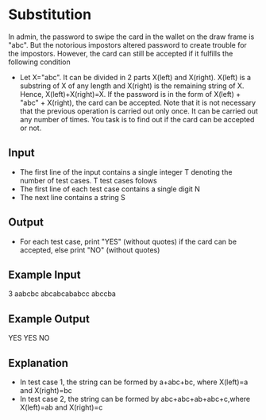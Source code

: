 # Substitution

In admin, the password to swipe the card in the wallet on the draw frame is "abc". But the notorious impostors altered password to create trouble for the impostors. However, the card can still be accepted if it fulfills the following condition

- Let X="abc". It can be divided in 2 parts X(left) and X(right). X(left) is a substring of X of any length and X(right) is the remaining string of X. Hence, X(left)+X(right)=X. If the password is in the form of X(left) + "abc" + X(right), the card can be accepted.
  Note that it is not necessary that the previous operation is carried out only once. It can be carried out any number of times.
  You task is to find out if the card can be accepted or not.

## Input

- The first line of the input contains a single integer T denoting the number of test cases. T test cases folows
- The first line of each test case contains a single digit N
- The next line contains a string S

## Output

- For each test case, print "YES" (without quotes) if the card can be accepted, else print "NO" (without quotes)

## Example Input

3
aabcbc
abcabcababcc
abccba

## Example Output

YES
YES
NO

## Explanation

- In test case 1, the string can be formed by a+abc+bc, where X(left)=a and X(right)=bc
- In test case 2, the string can be formed by abc+abc+ab+abc+c,where X(left)=ab and X(right)=c
